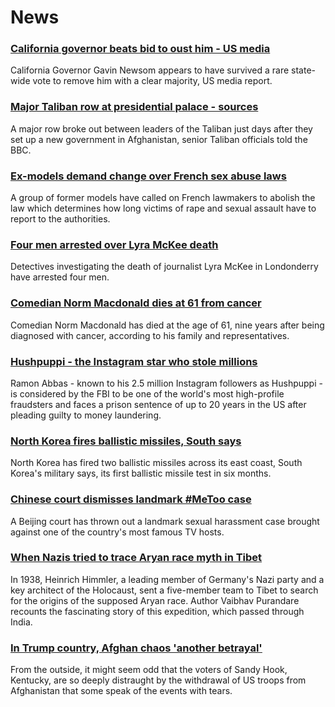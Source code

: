 # News
### [California governor beats bid to oust him - US media](https://www.bbc.com/news/world-us-canada-58565271)
California Governor Gavin Newsom appears to have survived a rare state-wide vote to remove him with a clear majority, US media report.
### [Major Taliban row at presidential palace - sources](https://www.bbc.com/news/world-asia-58560923)
A major row broke out between leaders of the Taliban just days after they set up a new government in Afghanistan, senior Taliban officials told the BBC.
### [Ex-models demand change over French sex abuse laws](https://www.bbc.com/news/entertainment-arts-58562149)
A group of former models have called on French lawmakers to abolish the law which determines how long victims of rape and sexual assault have to report to the authorities.
### [Four men arrested over Lyra McKee death](https://www.bbc.com/news/uk-northern-ireland-56907220)
Detectives investigating the death of journalist Lyra McKee in Londonderry have arrested four men.
### [Comedian Norm Macdonald dies at 61 from cancer](https://www.bbc.com/news/world-us-canada-58565272)
Comedian Norm Macdonald has died at the age of 61, nine years after being diagnosed with cancer, according to his family and representatives. 
### [Hushpuppi - the Instagram star who stole millions](https://www.bbc.com/news/world-africa-58553109)
Ramon Abbas - known to his 2.5 million Instagram followers as Hushpuppi - is considered by the FBI to be one of the world's most high-profile fraudsters and faces a prison sentence of up to 20 years in the US after pleading guilty to money laundering.
### [North Korea fires ballistic missiles, South says](https://www.bbc.com/news/world-asia-58554326)
North Korea has fired two ballistic missiles across its east coast, South Korea's military says, its first ballistic missile test in six months.
### [Chinese court dismisses landmark #MeToo case](https://www.bbc.com/news/world-asia-china-58567142)
A Beijing court has thrown out a landmark sexual harassment case brought against one of the country's most famous TV hosts.
### [When Nazis tried to trace Aryan race myth in Tibet](https://www.bbc.com/news/world-asia-india-58466528)
In 1938, Heinrich Himmler, a leading member of Germany's Nazi party and a key architect of the Holocaust, sent a five-member team to Tibet to search for the origins of the supposed Aryan race. Author Vaibhav Purandare recounts the fascinating story of this expedition, which passed through India.
### [In Trump country, Afghan chaos 'another betrayal'](https://www.bbc.com/news/world-us-canada-58441173)
From the outside, it might seem odd that the voters of Sandy Hook, Kentucky, are so deeply distraught by the withdrawal of US troops from Afghanistan that some speak of the events with tears.

